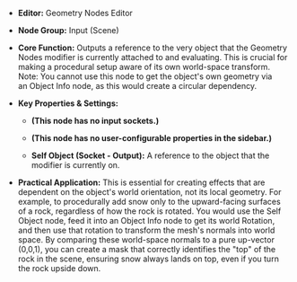 - **Editor:** Geometry Nodes Editor
    
- **Node Group:** Input (Scene)
    
- **Core Function:** Outputs a reference to the very object that the Geometry Nodes modifier is currently attached to and evaluating. This is crucial for making a procedural setup aware of its own world-space transform. Note: You cannot use this node to get the object's own geometry via an Object Info node, as this would create a circular dependency.
    
- **Key Properties & Settings:**
    
    - **(This node has no input sockets.)**
        
    - **(This node has no user-configurable properties in the sidebar.)**
        
    - **Self Object (Socket - Output):** A reference to the object that the modifier is currently on.
        
- **Practical Application:** This is essential for creating effects that are dependent on the object's world orientation, not its local geometry. For example, to procedurally add snow only to the upward-facing surfaces of a rock, regardless of how the rock is rotated. You would use the Self Object node, feed it into an Object Info node to get its world Rotation, and then use that rotation to transform the mesh's normals into world space. By comparing these world-space normals to a pure up-vector (0,0,1), you can create a mask that correctly identifies the "top" of the rock in the scene, ensuring snow always lands on top, even if you turn the rock upside down.
